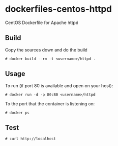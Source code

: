 # dockerfiles-centos-httpd

CentOS Dockerfile for Apache httpd


## Build

Copy the sources down and do the build

```
# docker build --rm -t <username>/httpd .
```

## Usage

To run (if port 80 is available and open on your host):

```
# docker run -d -p 80:80 <username>/httpd
```

To the port that the container is listening on:

```
# docker ps
```

## Test

```
# curl http://localhost
```
